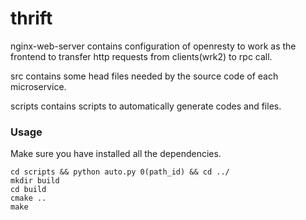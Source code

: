 # thrift

nginx-web-server contains configuration of openresty to work as the frontend to transfer http requests from clients(wrk2) to rpc call.

src contains some head files needed by the source code of each microservice.

scripts contains scripts to automatically generate codes and files.

### Usage

Make sure you have installed all the dependencies.

```
cd scripts && python auto.py 0(path_id) && cd ../
mkdir build
cd build
cmake ..
make
```